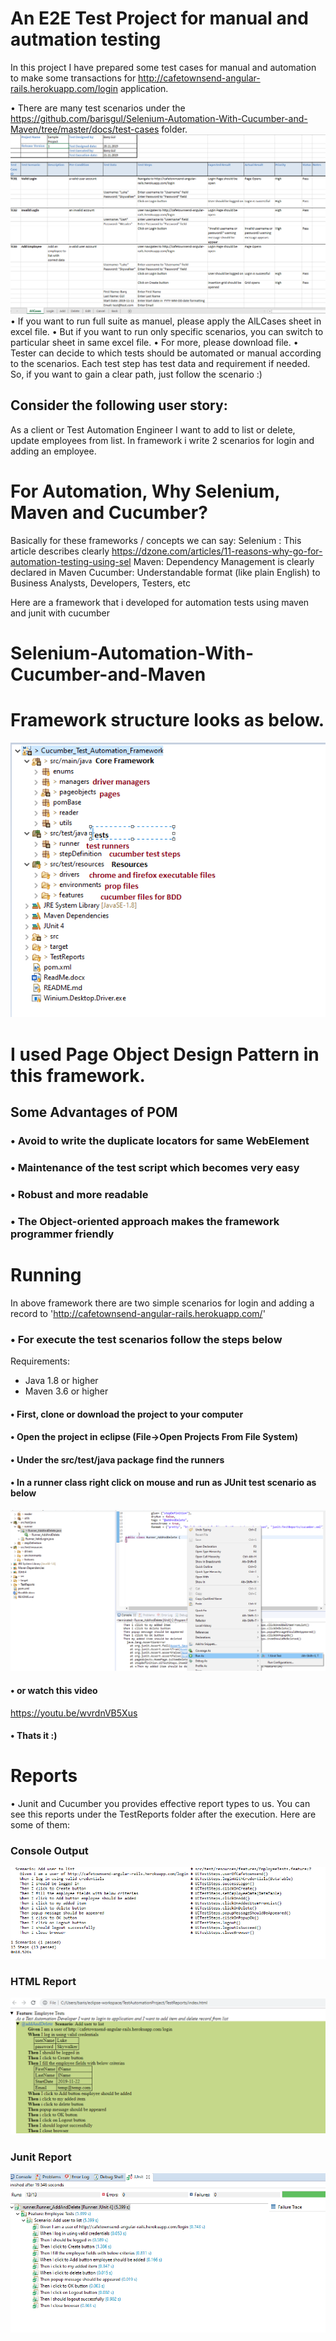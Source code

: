 # An E2E Test Project for manual and autmation testing

In this project I have prepared some test cases for manual and automation to make some transactions for http://cafetownsend-angular-rails.herokuapp.com/login application. 

• There are many test scenarios under the https://github.com/barisgul/Selenium-Automation-With-Cucumber-and-Maven/tree/master/docs/test-cases folder. 
![test_cases](https://github.com/barisgul/Selenium-Automation-With-Cucumber-and-Maven/blob/master/docs/images/TestCases.PNG)
• If you want to run full suite as manuel, please apply the AlLCases sheet in excel file. 
• But if you want to run only specific scenarios, you can switch to particular sheet in same excel file. 
• For more, please download file.
• Tester can decide to which tests should be automated or manual according to the scenarios. Each test step has test data and requirement if needed. So, if you want to gain a clear path, just follow the scenario :)

## Consider the following user story:
As a client or Test Automation Engineer I want to add to list or delete, update employees from list. In framework i write 2 scenarios for login and adding an employee.

# For Automation, Why Selenium, Maven and Cucumber?
Basically for these frameworks / concepts we can say:
Selenium : This article describes clearly https://dzone.com/articles/11-reasons-why-go-for-automation-testing-using-sel
Maven: Dependency Management is clearly declared in Maven
Cucumber: Understandable format (like plain English) to Business Analysts, Developers, Testers, etc

Here are a framework that i developed for automation tests using maven and junit with cucumber
# Selenium-Automation-With-Cucumber-and-Maven

# Framework structure looks as below.
![framework_template_1](https://github.com/barisgul/Selenium-Automation-With-Cucumber-and-Maven/blob/master/docs/images/ProjectStructure.png)

# I used Page Object Design Pattern in this framework. 
## Some Advantages of POM
### • Avoid to write the duplicate locators for same WebElement
### • Maintenance of the test script which becomes very easy
### • Robust and more readable
### • The Object-oriented approach makes the framework programmer friendly

# Running
In above framework there are two simple scenarios for login and adding a record to 'http://cafetownsend-angular-rails.herokuapp.com/'
### • For execute the test scenarios follow the steps below
Requirements:
- Java 1.8 or higher
- Maven 3.6 or higher

#### • First, clone or download the project to your computer
#### • Open the project in eclipse (File->Open Projects From File System)
#### • Under the src/test/java package find the runners
#### • In a runner class right click on mouse and run as JUnit test scenario as below 
![framework_template_1](https://github.com/barisgul/Selenium-Automation-With-Cucumber-and-Maven/blob/master/docs/images/RunCucumberTest.png)
#### • or watch this video
https://youtu.be/wvrdnVB5Xus
#### • Thats it :)


# Reports
• Junit and Cucumber you provides effective report types to us. You can see this reports under the TestReports folder after the execution. Here are some of them: 
### Console Output 
![console](https://github.com/barisgul/Selenium-Automation-With-Cucumber-and-Maven/blob/master/docs/images/CucumberConsoleResult.PNG)
### HTML Report 
![htmlreport](https://github.com/barisgul/Selenium-Automation-With-Cucumber-and-Maven/blob/master/docs/images/TestOutput.PNG)
### Junit Report 
![htmlreport](https://github.com/barisgul/Selenium-Automation-With-Cucumber-and-Maven/blob/master/docs/images/CucumberJunitResult.PNG)


